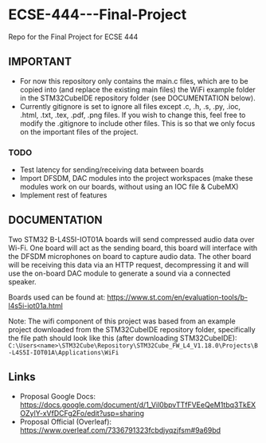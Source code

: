 # ECSE-444---Final-Project
Repo for the Final Project for ECSE 444
## IMPORTANT
- For now this repository only contains the main.c files, which are to be copied into (and replace the existing main files) the WiFi example folder in the STM32CubeIDE repository folder (see DOCUMENTATION below).
- Currently gitignore is set to ignore all files except .c, .h, .s, .py, .ioc, .html, .txt, .tex, .pdf, .png files. If you wish to change this, feel free to modify the .gitignore to include other files. This is so that we only focus on the important files of the project.

### TODO
- Test latency for sending/receiving data between boards
- Import DFSDM, DAC modules into the project workspaces (make these modules work on our boards, without using an IOC file & CubeMX)
- Implement rest of features

## DOCUMENTATION

Two STM32 B-L4S5I-IOT01A boards will send compressed audio data over Wi-Fi. One board will act as the sending board, this board will interface with the DFSDM microphones on board to capture audio data. The other board will be receiving this data via an HTTP request, decompressing it and will use the on-board DAC module to generate a sound via a connected speaker. 


Boards used can be found at: https://www.st.com/en/evaluation-tools/b-l4s5i-iot01a.html


Note: The wifi component of this project was based from an example project downloaded from the STM32CubeIDE repository folder, specifically the file path should look like this (after downloading STM32CubeIDE): `C:\Users<name>\STM32Cube\Repository\STM32Cube_FW_L4_V1.18.0\Projects\B-L4S5I-IOT01A\Applications\WiFi`

## Links
- Proposal Google Docs: https://docs.google.com/document/d/1_Vil0bpvTTfFVEeQeM1tbq3TkEXOZylY-xVfDCFg2Fo/edit?usp=sharing
- Proposal Official (Overleaf): https://www.overleaf.com/7336791323fcbdjyqzjfsm#9a69bd

